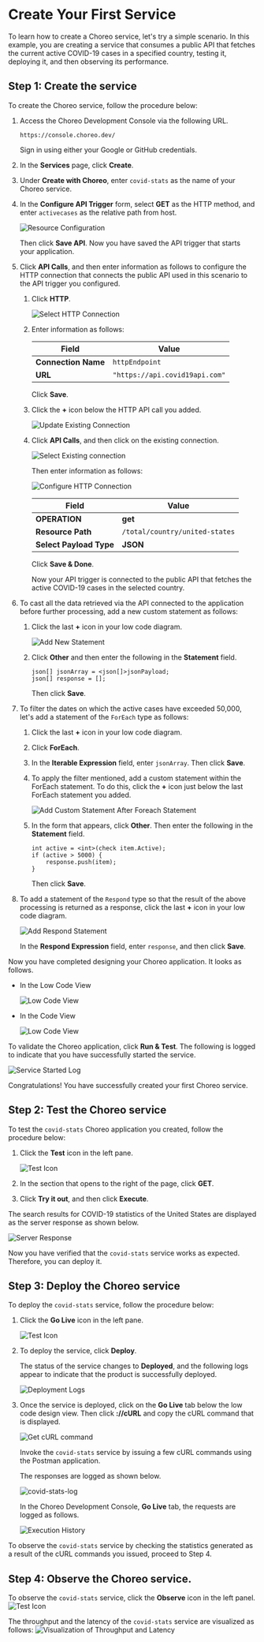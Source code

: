 # Create Your First Service

To learn how to create a Choreo service, let's try a simple scenario. In this example, you are creating a service that consumes a public API that fetches the current active COVID-19 cases in a specified country, testing it, deploying it, and then observing its performance.

## Step 1: Create the service

To create the Choreo service, follow the procedure below: 

1. Access the Choreo Development Console via the following URL.

    `https://console.choreo.dev/`
    
    Sign in using either your Google or GitHub credentials.
    
2. In the **Services** page, click **Create**.

3. Under **Create with Choreo**, enter `covid-stats` as the name of your Choreo service.

4. In the **Configure API Trigger** form, select **GET** as the HTTP method, and enter `activecases` as the relative path from host.

    ![Resource Configuration](../assets/img/services/configure-api-trigger.png)
    
    Then click **Save API**. Now you have saved the API trigger that starts your application.
    
5. Click **API Calls**, and then enter information as follows to configure the HTTP connection that connects the public API used in this scenario to the API trigger you configured.

    1. Click **HTTP**.
    
        ![Select HTTP Connection](../assets/img/services/select-http-connection.png)
        
    2. Enter information as follows:
    
        | **Field**           | **Value**                    |
        |---------------------|------------------------------|
        | **Connection Name** | `httpEndpoint`               |
        | **URL**             | `"https://api.covid19api.com"` |
        
        Click **Save**.
        
    3. Click the **+** icon below the HTTP API call you added. 
    
        ![Update Existing Connection](../assets/img/services/update-existing-connection.png)
        
    4. Click **API Calls**, and then click on the existing connection.
    
        ![Select Existing connection](../assets/img/services/select-existing-connection.png)
        
        Then enter information as follows:
        
        ![Configure HTTP Connection](../assets/img/services/select-existing-connection.png)
        
        | **Field**               | **Value**                      |
        |-------------------------|--------------------------------|
        | **OPERATION**           | **get**                        |
        | **Resource Path**       | `/total/country/united-states` |
        | **Select Payload Type** | **JSON**                       |
        
        Click **Save & Done**.
        
        Now your API trigger is connected to the public API that fetches the active COVID-19 cases in the selected country.
    
6. To cast all the data retrieved via the API connected to the application before further processing, add a new custom statement as follows:

    1. Click the last **+** icon in your low code diagram.

        ![Add New Statement](../assets/img/services/add-custom-statement.png)
    
    2. Click **Other** and then enter the following in the **Statement** field.
    
        ```
        json[] jsonArray = <json[]>jsonPayload;
        json[] response = [];
        ```
        Then click **Save**.
    
7. To filter the dates on which the active cases have exceeded 50,000, let's add a statement of the `ForEach` type as follows: 

    1. Click the last **+** icon in your low code diagram.
    
    2. Click **ForEach**.

    3. In the **Iterable Expression** field, enter `jsonArray`. Then click **Save**.
    
    4. To apply the filter mentioned, add a custom statement within the ForEach statement. To do this, click the **+** icon just below the last ForEach statement you added.

        ![Add Custom Statement After Foreach Statement](../assets/img/services/add-custom-statement-after-foreach-statement.png)
    
    5. In the form that appears, click **Other**. Then enter the following in the **Statement** field.

        ```ballerina
        int active = <int>(check item.Active);
        if (active > 5000) {
            response.push(item);
        }
        ```
        
        Then click **Save**.
    
8. To add a statement of the `Respond` type so that the result of the above processing is returned as a response, click the last **+** icon in your low code diagram.

    ![Add Respond Statement](../assets/img/services/add-respond-statement.png)
    
    In the **Respond Expression** field, enter `response`, and then click **Save**.

    
Now you have completed designing your Choreo application. It looks as follows.

- In the Low Code View

    ![Low Code View](../assets/img/services/choreo-service-low-code-view.png)

- In the Code View

    ![Low Code View](../assets/img/services/choreo-service-code-view.png)

    
To validate the Choreo application, click **Run & Test**. The following is logged to indicate that you have successfully started the service.

![Service Started Log](../assets/img/services/service-started-notification.png)
    
Congratulations! You have successfully created your first Choreo service.
   
## Step 2: Test the Choreo service

To test the `covid-stats` Choreo application you created, follow the procedure below:

1. Click the **Test** icon in the left pane.

    ![Test Icon](../assets/img/services/test-icon.png)

2. In the section that opens to the right of the page, click **GET**.

3. Click **Try it out**, and then click **Execute**.

The search results for COVID-19 statistics of the United States are displayed as the server response as shown below.

![Server Response](../assets/img/services/server-response.png)

Now you have verified that the `covid-stats` service works as expected. Therefore, you can deploy it.

## Step 3: Deploy the Choreo service

To deploy the `covid-stats` service, follow the procedure below:

1. Click the **Go Live** icon in the left pane.

    ![Test Icon](../assets/img/services/deploy-icon.png)

2. To deploy the service, click **Deploy**.

    The status of the service changes to **Deployed**, and the following logs appear to indicate that the product is successfully deployed.    

    ![Deployment Logs](../assets/img/services/deployment-logs.png)

3. Once the service is deployed, click on the **Go Live** tab below the low code design view. Then click **://cURL** and copy the cURL command that is displayed.

    ![Get cURL command](../assets/img/services/copy-curl-command.png)
    
    Invoke the `covid-stats` service by issuing a few cURL commands using the Postman application.
    
    The responses are logged as shown below.
    
    ![covid-stats-log](../assets/img/services/covid-stats-log.png)

    In the Choreo Development Console, **Go Live** tab, the requests are logged as follows.
    
    ![Execution History](../assets/img/services/execution-history.png)
    
To observe the `covid-stats` service by checking the statistics generated as a result of the cURL commands you issued, proceed to Step 4. 

## Step 4: Observe the Choreo service.

To observe the `covid-stats` service, click the **Observe** icon in the left panel.
![Test Icon](../assets/img/services/observe-icon.png)

The throughput and the latency of the `covid-stats` service are visualized as follows:
![Visualization of Throughput and Latency](../assets/img/services/visualization-of-statistics.png)
